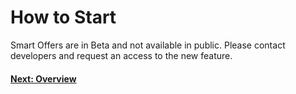 # How to Start

Smart Offers are in Beta and not available in public. Please contact developers and request an access to the new feature.

#### [Next: Overview](/smart_offers/overview)
